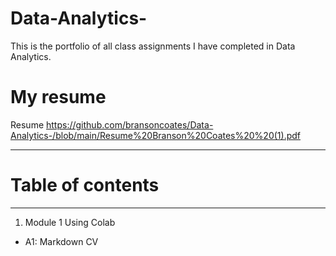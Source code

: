 # Data-Analytics-




This is the portfolio of all class assignments I have completed in Data Analytics.




# My resume


Resume https://github.com/bransoncoates/Data-Analytics-/blob/main/Resume%20Branson%20Coates%20%20(1).pdf



---


# Table of contents 
---

1. Module 1 Using Colab 
  * A1: Markdown CV

